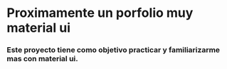 # Proximamente un porfolio muy material ui

### Este proyecto tiene como objetivo practicar y familiarizarme mas con material ui.

